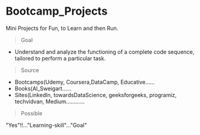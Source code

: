 # Bootcamp_Projects
Mini Projects for Fun, to Learn and then Run.

> Goal
* Understand and analyze the functioning of a complete code sequence, tailored to perform a particular task.

> Source
* Bootcamps(Udemy, Coursera,DataCamp, Educative......
* Books(Al_Sweigart......
* Sites(LinkedIn, towardsDataScience, geeksforgeeks, programiz, techvidvan, Medium............

>Possible

"Yes"!!..."Learning-skill"..."Goal"
